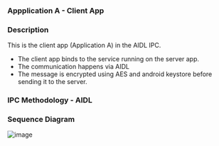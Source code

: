 ### Appplication A - Client App

### Description
This is the client app (Application A) in the AIDL IPC.
- The client app binds to the service running on the server app.
- The communication happens via AIDL
- The message is encrypted using AES and android keystore before sending it to the server.

### IPC Methodology - AIDL



### Sequence Diagram
![image](https://github.com/user-attachments/assets/0cac0fd2-a1d4-4b51-8262-4644e638a324)
